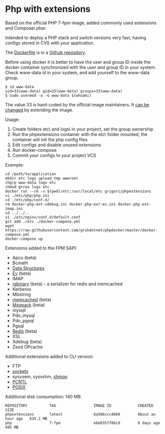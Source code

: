 # Php with extensions

Based on the official PHP 7-fpm image, added commonly used extensions and Composer.phar.

Intended to deploy a PHP stack and switch versions very fast, having configs stored in CVS with your application.

The [Dockerfile](https://github.com/grikdotnet/phpdocker/blob/master/Dockerfile-php) is in a [Github repository](https://github.com/grikdotnet/phpdocker).

Before using docker it is better to have the user and group ID inside the docker container synchronized with the user and group ID in your system. Check www-data id in your system, and add yourself to the www-data group.
```
$ id www-data
uid=33(www-data) gid=33(www-data) groups=33(www-data)
$ sudo usermod -a -G www-data $(whoami)
```
The value 33 is hard-coded by the official image maintainers. It [can be changed](https://github.com/phpdocker-io/base-images/blob/master/php-fpm/7.0/Dockerfile#L23) by extending the image.

Usage:

1. Create folders etc\ and logs\ in your project, set the group ownership
2. Run the phpextensions container with the etc\ folder mounted, the container will init the php config files
3. Edit configs and disable unused extensions
6. Run docker-compose
7. Commit your configs to your project VCS

Example:
```
cd /path/to/application
mkdir etc logs upload_tmp wwwroot
chgrp www-data logs etc
chmod g+rwx logs etc
docker run --rm -v $(pwd)/etc:/usr/local/etc grigori/phpextensions
vi ./etc/php/php.ini
cd ./etc/php/conf.d/
rm docker-php-ext-xdebug.ini docker-php-ext-ev.ini docker-php-ext-imap.ini
cd ../../..
vi ./etc/nginx/conf.d/default.conf
git add ./etc ./docker-compose.yml
wget https://raw.githubusercontent.com/grikdotnet/phpdocker/master/docker-compose.yml
docker-compose up
```

Extensions added to the FPM SAPI:
* Apcu (beta)
* Bcmath
* [Data Structures](https://medium.com/@rtheunissen/efficient-data-structures-for-php-7-9dda7af674cd)
* [Ev](http://docs.php.net/ev) (beta)
* IMAP
* [igbinary](https://github.com/igbinary/igbinary) (beta) - a serializer for redis and memcached
* Kerberos
* Mbstring
* [memcached](https://github.com/php-memcached-dev/php-memcached/tree/php7) (beta)
* [Msgpack](https://pecl.php.net/package/msgpack) (beta)
* mysqli
* Pdo_mysql
* Pdo_pgsql
* Pgsql
* [Redis](https://github.com/phpredis/phpredis) (beta)
* XSL
* Xdebug (beta)
* Zend OPcache


Additional extensions added to CLI version:
* FTP
* [sockets](php.net/manual/ru/book.sockets.php)
* sysvsem, sysvshm, [shmop](http://php.net/manual/book.shmop.php)
* [PCNTL](http://php.net/manual/book.pcntl.php)
* [POSIX](http://php.net/manual/book.posix.php)

Additional disk consumption: 140 MB
```
REPOSITORY          TAG                 IMAGE ID            CREATED             SIZE
phpextensions       latest              6a506ccc4b69        About an hour ago   635.1 MB
php                 7-fpm               e6e0357f88cd        8 days ago          495 MB
```
